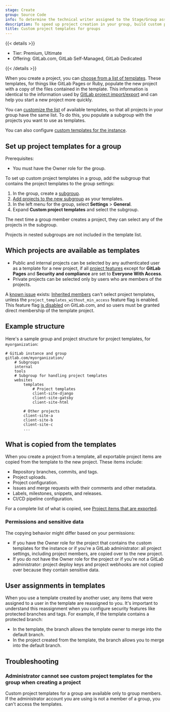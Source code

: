 ```yaml
---
stage: Create
group: Source Code
info: To determine the technical writer assigned to the Stage/Group associated with this page, see https://handbook.gitlab.com/handbook/product/ux/technical-writing/#assignments
description: To speed up project creation in your group, build custom project templates and share them with your group.
title: Custom project templates for groups
---
```


{{< details >}}

- Tier: Premium, Ultimate
- Offering: GitLab.com, GitLab Self-Managed, GitLab Dedicated

{{< /details >}}

When you create a project, you can [choose from a list of templates](../project/_index.md).
These templates, for things like GitLab Pages or Ruby, populate the new project with a copy of the files contained in the
template. This information is identical to the information used by [GitLab project import/export](../project/settings/import_export.md)
and can help you start a new project more quickly.

You can [customize the list](../project/_index.md) of available templates, so
that all projects in your group have the same list. To do this, you populate a subgroup with the projects you want to
use as templates.

You can also configure [custom templates for the instance](../../administration/custom_project_templates.md).

## Set up project templates for a group

Prerequisites:

- You must have the Owner role for the group.

To set up custom project templates in a group, add the subgroup that contains the
project templates to the group settings:

1. In the group, create a [subgroup](subgroups/_index.md).
1. [Add projects to the new subgroup](_index.md#add-projects-to-a-group) as your templates.
1. In the left menu for the group, select **Settings** > **General**.
1. Expand **Custom project templates** and select the subgroup.

The next time a group member creates a project, they can select any of the projects in the subgroup.

Projects in nested subgroups are not included in the template list.

## Which projects are available as templates

- Public and internal projects can be selected by any authenticated user as a template for a new project,
  if all [project features](../project/settings/_index.md#configure-project-features-and-permissions)
  except for **GitLab Pages** and **Security and compliance** are set to **Everyone With Access**.
- Private projects can be selected only by users who are members of the projects.

A [known issue](https://gitlab.com/gitlab-org/gitlab/-/issues/480779) exists:
[Inherited members](../project/members/_index.md#membership-types) can't select project templates,
unless the `project_templates_without_min_access` feature flag is enabled.
This feature flag [is disabled](https://gitlab.com/gitlab-org/gitlab/-/issues/480779)
on GitLab.com, and so users must be granted direct membership of the template project.

## Example structure

Here's a sample group and project structure for project templates, for `myorganization`:

```plaintext
# GitLab instance and group
gitlab.com/myorganization/
    # Subgroups
    internal
    tools
    # Subgroup for handling project templates
    websites
        templates
            # Project templates
            client-site-django
            client-site-gatsby
            client-site-html

        # Other projects
        client-site-a
        client-site-b
        client-site-c
        ...
```

## What is copied from the templates

When you create a project from a template, all exportable project items are copied from the template
to the new project. These items include:

- Repository branches, commits, and tags.
- Project uploads.
- Project configuration.
- Issues and merge requests with their comments and other metadata.
- Labels, milestones, snippets, and releases.
- CI/CD pipeline configuration.

For a complete list of what is copied, see [Project items that are exported](../project/settings/import_export.md#project-items-that-are-exported).

### Permissions and sensitive data

The copying behavior might differ based on your permissions:

- If you have the Owner role for the project that contains the custom templates for the instance or if you're a GitLab administrator:
  all project settings, including project members, are copied over to the new project.
- If you do not have the Owner role for the project or if you're not a GitLab administrator:
  project deploy keys and project webhooks are not copied over because they contain sensitive data.

## User assignments in templates

When you use a template created by another user, any items that were assigned
to a user in the template are reassigned to you. It's important to understand
this reassignment when you configure security features like protected branches
and tags. For example, if the template contains a protected branch:

- In the template, the branch allows the template owner to merge into the default branch.
- In the project created from the template, the branch allows you to merge into
  the default branch.

## Troubleshooting

### Administrator cannot see custom project templates for the group when creating a project

Custom project templates for a group are available only to group members.
If the administrator account you are using is not a member of a group,
you can't access the templates.
